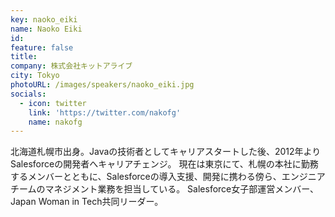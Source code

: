 ```yaml
---
key: naoko_eiki
name: Naoko Eiki
id: 
feature: false
title: 
company: 株式会社キットアライブ
city: Tokyo
photoURL: /images/speakers/naoko_eiki.jpg
socials:
  - icon: twitter
    link: 'https://twitter.com/nakofg'
    name: nakofg
---
```

北海道札幌市出身。Javaの技術者としてキャリアスタートした後、2012年よりSalesforceの開発者へキャリアチェンジ。
現在は東京にて、札幌の本社に勤務するメンバーとともに、Salesforceの導入支援、開発に携わる傍ら、エンジニアチームのマネジメント業務を担当している。
Salesforce女子部運営メンバー、Japan Woman in Tech共同リーダー。